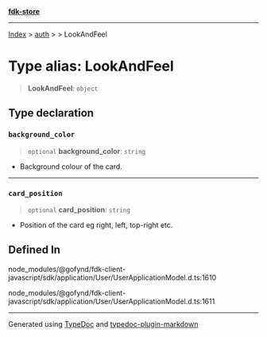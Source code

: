[**fdk-store**](../../../README.md)
***

[Index](../../../API.md) > [auth](../../README.md) > [<internal>](../README.md) > LookAndFeel

# Type alias: LookAndFeel

> **LookAndFeel**: `object`

## Type declaration

### `background_color`

> `optional` **background\_color**: `string`

- Background colour of the card.

***

### `card_position`

> `optional` **card\_position**: `string`

- Position of the card eg right, left,
top-right etc.

## Defined In

node\_modules/@gofynd/fdk-client-javascript/sdk/application/User/UserApplicationModel.d.ts:1610

node\_modules/@gofynd/fdk-client-javascript/sdk/application/User/UserApplicationModel.d.ts:1611

***
Generated using [TypeDoc](https://typedoc.org/) and [typedoc-plugin-markdown](https://www.npmjs.com/package/typedoc-plugin-markdown)
